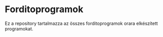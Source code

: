 # Forditoprogramok

Ez a repository tartalmazza az összes forditoprogramok orara elkészített programokat.
